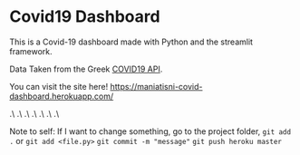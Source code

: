 # Covid19 Dashboard
This is a Covid-19 dashboard made with Python and the streamlit framework.

Data Taken from the Greek [COVID19 API](https://github.com/Covid-19-Response-Greece/covid19-greece-api).

You can visit the site here!
https://maniatisni-covid-dashboard.herokuapp.com/


.\\
.\\
.\\
.\\
.\\
.\\
.\\


Note to self:
If I want to change something,
go to the project folder,
`git add .` or `git add <file.py>`
`git commit -m "message"`
`git push heroku master`

